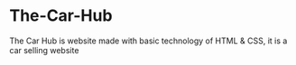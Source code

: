 # The-Car-Hub
The Car Hub is website made with basic technology of HTML &amp; CSS, it is a car selling website
